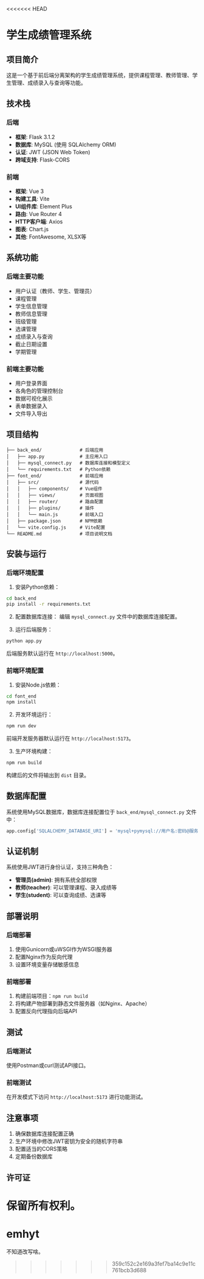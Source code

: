<<<<<<< HEAD
# 学生成绩管理系统

## 项目简介
这是一个基于前后端分离架构的学生成绩管理系统，提供课程管理、教师管理、学生管理、成绩录入与查询等功能。

## 技术栈

### 后端
- **框架**: Flask 3.1.2
- **数据库**: MySQL (使用 SQLAlchemy ORM)
- **认证**: JWT (JSON Web Token)
- **跨域支持**: Flask-CORS

### 前端
- **框架**: Vue 3
- **构建工具**: Vite
- **UI组件库**: Element Plus
- **路由**: Vue Router 4
- **HTTP客户端**: Axios
- **图表**: Chart.js
- **其他**: FontAwesome, XLSX等

## 系统功能

### 后端主要功能
- 用户认证（教师、学生、管理员）
- 课程管理
- 学生信息管理
- 教师信息管理
- 班级管理
- 选课管理
- 成绩录入与查询
- 截止日期设置
- 学期管理

### 前端主要功能
- 用户登录界面
- 各角色的管理控制台
- 数据可视化展示
- 表单数据录入
- 文件导入导出

## 项目结构

```
├── back_end/              # 后端应用
│   ├── app.py             # 主应用入口
│   ├── mysql_connect.py   # 数据库连接和模型定义
│   └── requirements.txt   # Python依赖
├── font_end/              # 前端应用
│   ├── src/               # 源代码
│   │   ├── components/    # Vue组件
│   │   ├── views/         # 页面视图
│   │   ├── router/        # 路由配置
│   │   ├── plugins/       # 插件
│   │   └── main.js        # 前端入口
│   ├── package.json       # NPM依赖
│   └── vite.config.js     # Vite配置
└── README.md              # 项目说明文档
```

## 安装与运行

### 后端环境配置

1. 安装Python依赖：
```bash
cd back_end
pip install -r requirements.txt
```

2. 配置数据库连接：
编辑 `mysql_connect.py` 文件中的数据库连接配置。

3. 运行后端服务：
```bash
python app.py
```
后端服务默认运行在 `http://localhost:5000`。

### 前端环境配置

1. 安装Node.js依赖：
```bash
cd font_end
npm install
```

2. 开发环境运行：
```bash
npm run dev
```
前端开发服务器默认运行在 `http://localhost:5173`。

3. 生产环境构建：
```bash
npm run build
```
构建后的文件将输出到 `dist` 目录。

## 数据库配置
系统使用MySQL数据库，数据库连接配置位于 `back_end/mysql_connect.py` 文件中：

```python
app.config['SQLALCHEMY_DATABASE_URI'] = 'mysql+pymysql://用户名:密码@服务器地址:端口/数据库名?charset=utf8mb4'
```

## 认证机制
系统使用JWT进行身份认证，支持三种角色：
- **管理员(admin)**: 拥有系统全部权限
- **教师(teacher)**: 可以管理课程、录入成绩等
- **学生(student)**: 可以查询成绩、选课等

## 部署说明

### 后端部署
1. 使用Gunicorn或uWSGI作为WSGI服务器
2. 配置Nginx作为反向代理
3. 设置环境变量存储敏感信息

### 前端部署
1. 构建前端项目：`npm run build`
2. 将构建产物部署到静态文件服务器（如Nginx、Apache）
3. 配置反向代理指向后端API

## 测试

### 后端测试
使用Postman或curl测试API接口。

### 前端测试
在开发模式下访问 `http://localhost:5173` 进行功能测试。

## 注意事项
1. 确保数据库连接配置正确
2. 生产环境中修改JWT密钥为安全的随机字符串
3. 配置适当的CORS策略
4. 定期备份数据库

## 许可证
保留所有权利。
=======
# emhyt
不知道改写啥。
>>>>>>> 359c152c2e169a3fef7ba14c9e11c761bcb3d688
